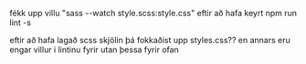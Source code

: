 fékk upp villu "sass --watch style.scss:style.css" eftir að hafa keyrt npm  run  lint -s 

eftir að hafa lagað scss skjölin þá fokkaðist upp styles.css?? en annars eru engar villur i lintinu fyrir utan þessa fyrir ofan